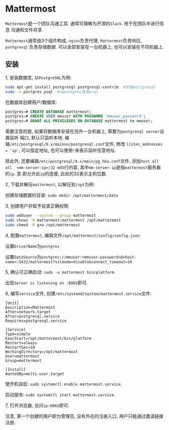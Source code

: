 # Mattermost

`Mattermost`是一个团队沟通工具. 通常可理解为开源的`Slack`. 用于在团队中进行信息
沟通和文件共享.

`Mattermost`通常由3个组件构成, `nginx`负责代理, `Mattermost`负责响应, `postgresql`
负责存储数据. 可以全部安装在一台机器上, 也可以安装在不同机器上.

## 安装

1, 安装数据库, 以`PostgreSQL`为例:

```sh
sudo apt-get install postgresql postgresql-contrib  #安装postgresql
sudo -u postgres psql  #以postgres登录psql
```

在数据库创建用户/数据库:

```sql
postgres=# CREATE DATABASE mattermost;
postgres=# CREATE USER mmuser WITH PASSWORD 'mmuser_password';
postgres=# GRANT ALL PRIVILEGES ON DATABASE mattermost to mmuser;
```

需要注意的是, 如果将数据库安装在另外一台机器上, 需要为`postgresql server`设置监听
端口, 默认只监听本地. 编辑`/etc/postgresql/9.x/mainnn/postgresql.conf`文件, 修改
`listen_addresses = 'ip'`, 可以指定地址, 也可以使用`*`来表示监听任意地址.

除此外, 还要编辑`/etc/postgresql/9.x/main/pg_hba.conf`文件, 添加`host all all 
<mm-server-ip>/32 md5`行内容, 其中`mm-server-ip`是指`mattermost`服务器的`ip`. 意
即允许此`ip`的连接, 此处的32表示主机位数.

2, 下载并解压`mattermost`, 以解压到`/opt`为例:

创建存储数据的目录: `sudo mkdir /opt/mattermost/data`

3, 创建用户并赋予目录正确权限:

```sh
sudo adduser --system --group mattermost
sudo chown -R mattermost:mattermost /opt/mattermost
sudo chmod -R g+w /opt/mattermost
```

4, 配置`mattermost`, 编辑文件`/opt/mattermost/config/config.json`:

设置`DriverName`为`postgres` 

设置`DataSource`为`postgres://mmuser:<mmuser-password>@<host-name>:5432/mattermost?sslmode=disable&connect_timeout=10`

5, 确认可正确启动: `sudo -u mattermost bin/platform`.

出现`Server is listening on :8065`即可.

6, 编写`service`文件, 创建`/etc/systemd/system/mattermost.service`文件:

```systemd
[Unit]
Description=Mattermost
After=network.target
After=postgresql.service
Requires=postgresql.service

[Service]
Type=simple
ExecStart=/opt/mattermost/bin/platform
Restart=always
RestartSec=10
WorkingDirectory=/opt/mattermost
User=mattermost
Group=mattermost

[Install]
WantedBy=multi-user.target
```

使开机自启: `sudo systemctl enable mattermost.service`.

启动服务: `sudo systemctl start mattermost.service`.

7, 打开浏览器, 访问`ip:8065`即可. 

注意, 第一个创建的用户即为管理员, 没有外在的注册入口, 用户只能通过邀请链接注册.

